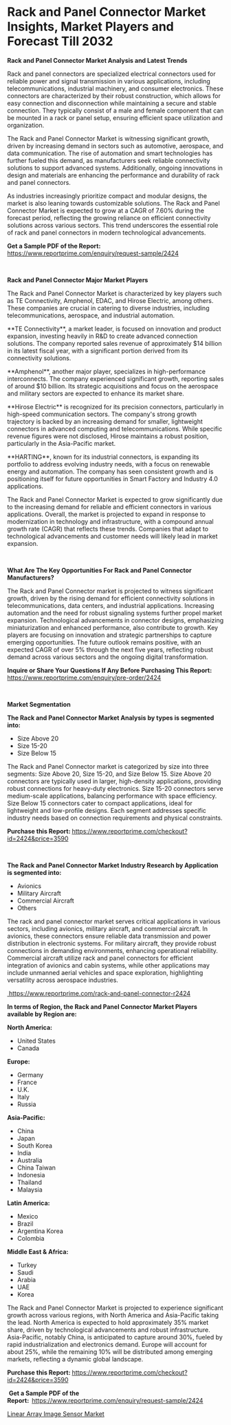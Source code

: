 <p><h1>Rack and Panel Connector Market Insights, Market Players and Forecast Till 2032</h1></p><p><strong>Rack and Panel Connector Market Analysis and Latest Trends</strong></p>
<p><p>Rack and panel connectors are specialized electrical connectors used for reliable power and signal transmission in various applications, including telecommunications, industrial machinery, and consumer electronics. These connectors are characterized by their robust construction, which allows for easy connection and disconnection while maintaining a secure and stable connection. They typically consist of a male and female component that can be mounted in a rack or panel setup, ensuring efficient space utilization and organization.</p><p>The Rack and Panel Connector Market is witnessing significant growth, driven by increasing demand in sectors such as automotive, aerospace, and data communication. The rise of automation and smart technologies has further fueled this demand, as manufacturers seek reliable connectivity solutions to support advanced systems. Additionally, ongoing innovations in design and materials are enhancing the performance and durability of rack and panel connectors.</p><p>As industries increasingly prioritize compact and modular designs, the market is also leaning towards customizable solutions. The Rack and Panel Connector Market is expected to grow at a CAGR of 7.60% during the forecast period, reflecting the growing reliance on efficient connectivity solutions across various sectors. This trend underscores the essential role of rack and panel connectors in modern technological advancements.</p></p>
<p><strong>Get a Sample PDF of the Report:&nbsp;</strong> <a href="https://www.reportprime.com/enquiry/request-sample/2424?utm_campaign=2292&utm_medium=2&utm_source=Github&utm_content=ia&utm_term=18032025&utm_id=rack-and-panel-connector">https://www.reportprime.com/enquiry/request-sample/2424</a></p>
<p>&nbsp;</p>
<p><strong>Rack and Panel Connector Major Market Players</strong></p>
<p><p>The Rack and Panel Connector Market is characterized by key players such as TE Connectivity, Amphenol, EDAC, and Hirose Electric, among others. These companies are crucial in catering to diverse industries, including telecommunications, aerospace, and industrial automation.</p><p>**TE Connectivity**, a market leader, is focused on innovation and product expansion, investing heavily in R&D to create advanced connection solutions. The company reported sales revenue of approximately $14 billion in its latest fiscal year, with a significant portion derived from its connectivity solutions.</p><p>**Amphenol**, another major player, specializes in high-performance interconnects. The company experienced significant growth, reporting sales of around $10 billion. Its strategic acquisitions and focus on the aerospace and military sectors are expected to enhance its market share.</p><p>**Hirose Electric** is recognized for its precision connectors, particularly in high-speed communication sectors. The company's strong growth trajectory is backed by an increasing demand for smaller, lightweight connectors in advanced computing and telecommunications. While specific revenue figures were not disclosed, Hirose maintains a robust position, particularly in the Asia-Pacific market.</p><p>**HARTING**, known for its industrial connectors, is expanding its portfolio to address evolving industry needs, with a focus on renewable energy and automation. The company has seen consistent growth and is positioning itself for future opportunities in Smart Factory and Industry 4.0 applications.</p><p>The Rack and Panel Connector Market is expected to grow significantly due to the increasing demand for reliable and efficient connectors in various applications. Overall, the market is projected to expand in response to modernization in technology and infrastructure, with a compound annual growth rate (CAGR) that reflects these trends. Companies that adapt to technological advancements and customer needs will likely lead in market expansion.</p></p>
<p>&nbsp;</p>
<p><strong>What Are The Key Opportunities For Rack and Panel Connector Manufacturers?</strong></p>
<p><p>The Rack and Panel Connector market is projected to witness significant growth, driven by the rising demand for efficient connectivity solutions in telecommunications, data centers, and industrial applications. Increasing automation and the need for robust signaling systems further propel market expansion. Technological advancements in connector designs, emphasizing miniaturization and enhanced performance, also contribute to growth. Key players are focusing on innovation and strategic partnerships to capture emerging opportunities. The future outlook remains positive, with an expected CAGR of over 5% through the next five years, reflecting robust demand across various sectors and the ongoing digital transformation.</p></p>
<p><strong>Inquire or Share Your Questions If Any Before Purchasing This Report:</strong> <a href="https://www.reportprime.com/enquiry/pre-order/2424?utm_campaign=2292&utm_medium=2&utm_source=Github&utm_content=ia&utm_term=18032025&utm_id=rack-and-panel-connector">https://www.reportprime.com/enquiry/pre-order/2424</a></p>
<p>&nbsp;</p>
<p><strong>Market Segmentation</strong></p>
<p><strong>The Rack and Panel Connector Market Analysis by types is segmented into:</strong></p>
<p><ul><li>Size Above 20</li><li>Size 15-20</li><li>Size Below 15</li></ul></p>
<p><p>The Rack and Panel Connector market is categorized by size into three segments: Size Above 20, Size 15-20, and Size Below 15. Size Above 20 connectors are typically used in larger, high-density applications, providing robust connections for heavy-duty electronics. Size 15-20 connectors serve medium-scale applications, balancing performance with space efficiency. Size Below 15 connectors cater to compact applications, ideal for lightweight and low-profile designs. Each segment addresses specific industry needs based on connection requirements and physical constraints.</p></p>
<p><strong>Purchase this Report:&nbsp;</strong><a href="https://www.reportprime.com/checkout?id=2424&price=3590&utm_campaign=2292&utm_medium=2&utm_source=Github&utm_content=ia&utm_term=18032025&utm_id=rack-and-panel-connector">https://www.reportprime.com/checkout?id=2424&price=3590</a></p>
<p>&nbsp;</p>
<p><strong>The Rack and Panel Connector Market Industry Research by Application is segmented into:</strong></p>
<p><ul><li>Avionics</li><li>Military Aircraft</li><li>Commercial Aircraft</li><li>Others</li></ul></p>
<p><p>The rack and panel connector market serves critical applications in various sectors, including avionics, military aircraft, and commercial aircraft. In avionics, these connectors ensure reliable data transmission and power distribution in electronic systems. For military aircraft, they provide robust connections in demanding environments, enhancing operational reliability. Commercial aircraft utilize rack and panel connectors for efficient integration of avionics and cabin systems, while other applications may include unmanned aerial vehicles and space exploration, highlighting versatility across aerospace industries.</p></p>
<p><a href="https://www.reportprime.com/rack-and-panel-connector-r2424?utm_campaign=2292&utm_medium=2&utm_source=Github&utm_content=ia&utm_term=18032025&utm_id=rack-and-panel-connector">&nbsp;https://www.reportprime.com/rack-and-panel-connector-r2424</a></p>
<p><strong>In terms of Region, the Rack and Panel Connector Market Players available by Region are:</strong></p>
<p>
    <p> <strong> North America: </strong>
        <ul>
            <li>United States</li>
            <li>Canada</li>
        </ul>
        </p> 
    <p> <strong> Europe: </strong>
        <ul>
            <li>Germany</li>
            <li>France</li>
            <li>U.K.</li>
            <li>Italy</li>
            <li>Russia</li>
        </ul>
        </p> 
    <p> <strong> Asia-Pacific: </strong>
        <ul>
            <li>China</li>
            <li>Japan</li>
            <li>South Korea</li>
            <li>India</li>
            <li>Australia</li>
            <li>China Taiwan</li>
            <li>Indonesia</li>
            <li>Thailand</li>
            <li>Malaysia</li>
        </ul>
        </p> 
    <p> <strong> Latin America: </strong>
        <ul>
            <li>Mexico</li>
            <li>Brazil</li>
            <li>Argentina Korea</li>
            <li>Colombia</li>
        </ul>
        </p> 
    <p> <strong> Middle East & Africa: </strong>
        <ul>
            <li>Turkey</li>
            <li>Saudi</li>
            <li>Arabia</li>
            <li>UAE</li>
            <li>Korea</li>
        </ul>
    </p>
    </p>
<p><p>The Rack and Panel Connector Market is projected to experience significant growth across various regions, with North America and Asia-Pacific taking the lead. North America is expected to hold approximately 35% market share, driven by technological advancements and robust infrastructure. Asia-Pacific, notably China, is anticipated to capture around 30%, fueled by rapid industrialization and electronics demand. Europe will account for about 25%, while the remaining 10% will be distributed among emerging markets, reflecting a dynamic global landscape.</p></p>
<p><strong>Purchase this Report: </strong><a href="https://www.reportprime.com/checkout?id=2424&price=3590&utm_campaign=2292&utm_medium=2&utm_source=Github&utm_content=ia&utm_term=18032025&utm_id=rack-and-panel-connector">https://www.reportprime.com/checkout?id=2424&price=3590</a></p>
<p>&nbsp;<strong>Get a Sample PDF of the Report:&nbsp;&nbsp;</strong><a href="https://www.reportprime.com/enquiry/request-sample/2424?utm_campaign=2292&utm_medium=2&utm_source=Github&utm_content=ia&utm_term=18032025&utm_id=rack-and-panel-connector">https://www.reportprime.com/enquiry/request-sample/2424</a></p>
<p><strong></strong></p>
<p><p><a href="https://github.com/abuegalawixo/Market-Research-Report-List-1/blob/main/linear-array-image-sensor-market.md?utm_campaign=2292&utm_medium=2&utm_source=Github&utm_content=ia&utm_term=18032025&utm_id=rack-and-panel-connector">Linear Array Image Sensor Market</a></p></p>